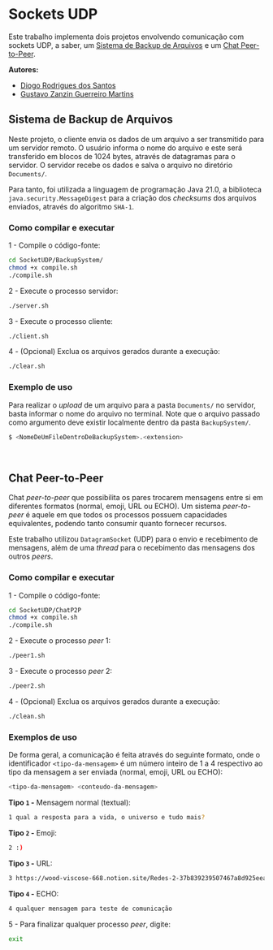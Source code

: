 # Sockets UDP

Este trabalho implementa dois projetos envolvendo comunicação com sockets UDP, a saber, um [Sistema de Backup de Arquivos](README.md#sistema-de-backup-de-arquivos) e um [Chat Peer-to-Peer](README.md#chat-peer-to-peer).

**Autores:**

- [Diogo Rodrigues dos Santos](https://github.com/DiogoRodriguees)
- [Gustavo Zanzin Guerreiro Martins](https://github.com/GustavoMartinx)


## Sistema de Backup de Arquivos

Neste projeto, o cliente envia os dados de um arquivo a ser  transmitido para um servidor remoto. O usuário informa o nome do arquivo e este será transferido em blocos de 1024 bytes, através de datagramas para o servidor. O servidor recebe os dados e salva o arquivo no diretório `Documents/`.

Para tanto, foi utilizada a linguagem de programação Java 21.0, a biblioteca `java.security.MessageDigest` para a criação dos _checksums_ dos arquivos enviados, através do algoritmo `SHA-1`.

### Como compilar e executar

1 - Compile o código-fonte:

```bash
cd SocketUDP/BackupSystem/
chmod +x compile.sh
./compile.sh
```

2 - Execute o processo servidor:

```bash
./server.sh
```

3 - Execute o processo cliente:

```bash
./client.sh
```

4 - (Opcional) Exclua os arquivos gerados durante a execução:

```bash
./clear.sh
```

### Exemplo de uso

Para realizar o _upload_ de um arquivo para a pasta `Documents/` no servidor, basta informar o nome do arquivo no terminal. Note que o arquivo passado como argumento deve existir localmente dentro da pasta `BackupSystem/`.
```bash
$ <NomeDeUmFileDentroDeBackupSystem>.<extension>
```


<br>

## Chat Peer-to-Peer

Chat _peer-to-peer_ que possibilita os pares trocarem mensagens entre si em diferentes formatos (normal, emoji, URL ou ECHO). Um sistema _peer-to-peer_ é aquele em que todos os processos possuem capacidades equivalentes, podendo tanto consumir quanto fornecer recursos.

Este trabalho utilizou ``DatagramSocket`` (UDP) para o envio e recebimento de mensagens, além de uma _thread_ para o recebimento das mensagens dos outros _peers_.

### Como compilar e executar

1 - Compile o código-fonte:

```bash
cd SocketUDP/ChatP2P
chmod +x compile.sh
./compile.sh
```

2 - Execute o processo _peer_ 1:

```bash
./peer1.sh
```

3 - Execute o processo _peer_ 2:

```bash
./peer2.sh
```

4 - (Opcional) Exclua os arquivos gerados durante a execução:

```bash
./clean.sh
```


### Exemplos de uso
De forma geral, a comunicação é feita através do seguinte formato, onde o identificador `<tipo-da-mensagem>` é um número inteiro de 1 a 4 respectivo ao tipo da mensagem a ser enviada (normal, emoji, URL ou ECHO):
```bash
<tipo-da-mensagem> <conteudo-da-mensagem>
```

**Tipo ``1`` -** Mensagem normal (textual):
```bash
1 qual a resposta para a vida, o universo e tudo mais?
```

**Tipo ``2`` -** Emoji:
```bash
2 :)
```

**Tipo ``3`` -** URL:
```bash
3 https://wood-viscose-668.notion.site/Redes-2-37b839239507467a8d925eea1abcefa9
```

**Tipo ``4`` -** ECHO:
```bash
4 qualquer mensagem para teste de comunicação
```

5 - Para finalizar qualquer processo _peer_, digite:
```bash
exit
```